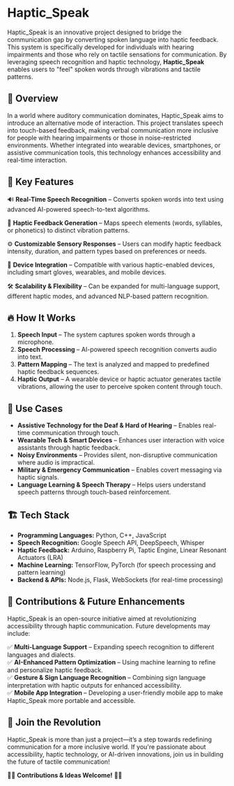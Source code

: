 # **Haptic_Speak**  

Haptic_Speak is an innovative project designed to bridge the communication gap by converting spoken language into haptic feedback. This system is specifically developed for individuals with hearing impairments and those who rely on tactile sensations for communication. By leveraging speech recognition and haptic technology, **Haptic_Speak** enables users to "feel" spoken words through vibrations and tactile patterns.  

## 🌟 **Overview**  

In a world where auditory communication dominates, Haptic_Speak aims to introduce an alternative mode of interaction. This project translates speech into touch-based feedback, making verbal communication more inclusive for people with hearing impairments or those in noise-restricted environments. Whether integrated into wearable devices, smartphones, or assistive communication tools, this technology enhances accessibility and real-time interaction.  

## 🚀 **Key Features**  

🔊 **Real-Time Speech Recognition** – Converts spoken words into text using advanced AI-powered speech-to-text algorithms.  

📳 **Haptic Feedback Generation** – Maps speech elements (words, syllables, or phonetics) to distinct vibration patterns.  

⚙️ **Customizable Sensory Responses** – Users can modify haptic feedback intensity, duration, and pattern types based on preferences or needs.  

🔌 **Device Integration** – Compatible with various haptic-enabled devices, including smart gloves, wearables, and mobile devices.  

🛠 **Scalability & Flexibility** – Can be expanded for multi-language support, different haptic modes, and advanced NLP-based pattern recognition.  

## 🔥 **How It Works**  

1. **Speech Input** – The system captures spoken words through a microphone.  
2. **Speech Processing** – AI-powered speech recognition converts audio into text.  
3. **Pattern Mapping** – The text is analyzed and mapped to predefined haptic feedback sequences.  
4. **Haptic Output** – A wearable device or haptic actuator generates tactile vibrations, allowing the user to perceive spoken content through touch.  

## 🎯 **Use Cases**  

- **Assistive Technology for the Deaf & Hard of Hearing** – Enables real-time communication through touch.  
- **Wearable Tech & Smart Devices** – Enhances user interaction with voice assistants through haptic feedback.  
- **Noisy Environments** – Provides silent, non-disruptive communication where audio is impractical.  
- **Military & Emergency Communication** – Enables covert messaging via haptic signals.  
- **Language Learning & Speech Therapy** – Helps users understand speech patterns through touch-based reinforcement.  

## 🏗 **Tech Stack**  

- **Programming Languages:** Python, C++, JavaScript  
- **Speech Recognition:** Google Speech API, DeepSpeech, Whisper  
- **Haptic Feedback:** Arduino, Raspberry Pi, Taptic Engine, Linear Resonant Actuators (LRA)  
- **Machine Learning:** TensorFlow, PyTorch (for speech processing and pattern learning)  
- **Backend & APIs:** Node.js, Flask, WebSockets (for real-time processing)  

## 🤝 **Contributions & Future Enhancements**  

Haptic_Speak is an open-source initiative aimed at revolutionizing accessibility through haptic communication. Future developments may include:  

✅ **Multi-Language Support** – Expanding speech recognition to different languages and dialects.  
✅ **AI-Enhanced Pattern Optimization** – Using machine learning to refine and personalize haptic feedback.  
✅ **Gesture & Sign Language Recognition** – Combining sign language interpretation with haptic outputs for enhanced accessibility.  
✅ **Mobile App Integration** – Developing a user-friendly mobile app to make Haptic_Speak more portable and accessible.  

## 🎤 **Join the Revolution**  

Haptic_Speak is more than just a project—it’s a step towards redefining communication for a more inclusive world. If you're passionate about accessibility, haptic technology, or AI-driven innovations, join us in building the future of tactile communication!  
 

👨‍💻 **Contributions & Ideas Welcome!** 🚀💡
